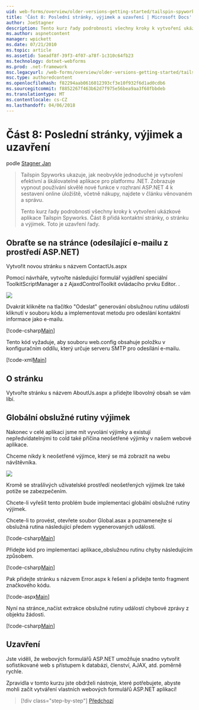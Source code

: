 ```yaml
---
uid: web-forms/overview/older-versions-getting-started/tailspin-spyworks/tailspin-spyworks-part-8
title: 'Část 8: Poslední stránky, výjimek a uzavření | Microsoft Docs'
author: JoeStagner
description: Tento kurz řady podrobnosti všechny kroky k vytvoření ukázkové aplikace Tailspin Spyworks. Část 8 přidá kontaktní stránky, o stránku a výjimky...
ms.author: aspnetcontent
manager: wpickett
ms.date: 07/21/2010
ms.topic: article
ms.assetid: 5aeadf8f-39f3-4f07-a78f-1c310c64fb23
ms.technology: dotnet-webforms
ms.prod: .net-framework
msc.legacyurl: /web-forms/overview/older-versions-getting-started/tailspin-spyworks/tailspin-spyworks-part-8
msc.type: authoredcontent
ms.openlocfilehash: f82294aab0616012393cf3e10f932f6d1ad0cdb6
ms.sourcegitcommit: f8852267f463b62d7f975e56bea9aa3f68fbbdeb
ms.translationtype: MT
ms.contentlocale: cs-CZ
ms.lasthandoff: 04/06/2018
---
```

<a name="part-8-final-pages-exception-handling-and-conclusion"></a>Část 8: Poslední stránky, výjimek a uzavření
====================
podle [Stagner Jan](https://github.com/JoeStagner)

> Tailspin Spyworks ukazuje, jak neobvykle jednoduché je vytvoření efektivní a škálovatelné aplikace pro platformu .NET. Zobrazuje vypnout používání skvělé nové funkce v rozhraní ASP.NET 4 k sestavení online úložiště, včetně nákupy, najdete v článku věnovaném a správu.
> 
> Tento kurz řady podrobnosti všechny kroky k vytvoření ukázkové aplikace Tailspin Spyworks. Část 8 přidá kontaktní stránky, o stránku a výjimek. Toto je uzavření řady.


## <a id="_Toc260221680"></a>  Obraťte se na stránce (odesílající e-mailu z prostředí ASP.NET)

Vytvořit novou stránku s názvem ContactUs.aspx

Pomocí návrháře, vytvořte následující formulář vyjádření speciální ToolkitScriptManager a z AjaxdControlToolkit ovládacího prvku Editor. .

![](tailspin-spyworks-part-8/_static/image1.jpg)

Dvakrát klikněte na tlačítko "Odeslat" generování obslužnou rutinu události kliknutí v souboru kódu a implementovat metodu pro odeslání kontaktní informace jako e-mailu.

[!code-csharp[Main](tailspin-spyworks-part-8/samples/sample1.cs)]

Tento kód vyžaduje, aby souboru web.config obsahuje položku v konfiguračním oddílu, který určuje serveru SMTP pro odesílání e-mailu.

[!code-xml[Main](tailspin-spyworks-part-8/samples/sample2.xml)]

## <a id="_Toc260221681"></a>  O stránku

Vytvořte stránku s názvem AboutUs.aspx a přidejte libovolný obsah se vám líbí.

## <a id="_Toc260221682"></a>  Globální obslužné rutiny výjimek

Nakonec v celé aplikaci jsme mít vyvolání výjimky a existují nepředvídatelnými to cold také příčina neošetřené výjimky v našem webové aplikace.

Chceme nikdy k neošetřené výjimce, který se má zobrazit na webu návštěvníka.

![](tailspin-spyworks-part-8/_static/image2.jpg)

Kromě se strašlivých uživatelské prostředí neošetřených výjimek lze také potíže se zabezpečením.

Chcete-li vyřešit tento problém bude implementaci globální obslužné rutiny výjimek.

Chcete-li to provést, otevřete soubor Global.asax a poznamenejte si obslužná rutina následující předem vygenerovaných událostí.

[!code-csharp[Main](tailspin-spyworks-part-8/samples/sample3.cs)]

Přidejte kód pro implementaci aplikace\_obslužnou rutinu chyby následujícím způsobem.

[!code-csharp[Main](tailspin-spyworks-part-8/samples/sample4.cs)]

Pak přidejte stránku s názvem Error.aspx k řešení a přidejte tento fragment značkového kódu.

[!code-aspx[Main](tailspin-spyworks-part-8/samples/sample5.aspx)]

Nyní na stránce\_načíst extrakce obslužné rutiny událostí chybové zprávy z objektu žádosti.

[!code-csharp[Main](tailspin-spyworks-part-8/samples/sample6.cs)]

## <a id="_Toc260221683"></a>  Uzavření

Jste viděli, že webových formulářů ASP.NET umožňuje snadno vytvořit sofistikované web s přístupem k databázi, členství, AJAX, atd. poměrně rychle.

Zpravidla v tomto kurzu jste obdrželi nástroje, které potřebujete, abyste mohli začít vytváření vlastních webových formulářů ASP.NET aplikací!

> [!div class="step-by-step"]
> [Předchozí](tailspin-spyworks-part-7.md)
